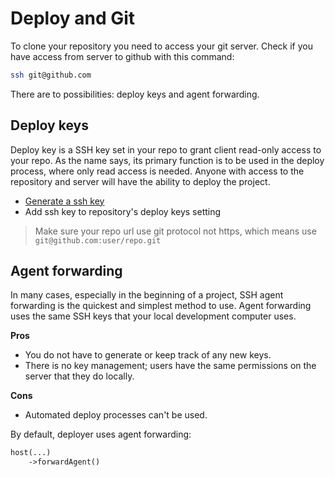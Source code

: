 # Deploy and Git

To clone your repository you need to access your git server. 
Check if you have access from server to github with this command:

~~~bash
ssh git@github.com
~~~


There are to possibilities: deploy keys and agent forwarding.

## Deploy keys

Deploy key is a SSH key set in your repo to grant client read-only access to your repo.
As the name says, its primary function is to be used in the deploy process, where only read access is needed.
Anyone with access to the repository and server will have the ability to deploy the project.

* [Generate a ssh key](https://help.github.com/articles/connecting-to-github-with-ssh/)
* Add ssh key to repository's deploy keys setting
   
> Make sure your repo url use git protocol not https, which means use `git@github.com:user/repo.git`


## Agent forwarding

In many cases, especially in the beginning of a project, 
SSH agent forwarding is the quickest and simplest method to use. 
Agent forwarding uses the same SSH keys that your local development computer uses.

**Pros**
* You do not have to generate or keep track of any new keys.
* There is no key management; users have the same permissions on the server that they do locally.

**Cons**
* Automated deploy processes can't be used.

By default, deployer uses agent forwarding:

~~~php
host(...)
    ->forwardAgent()
~~~
